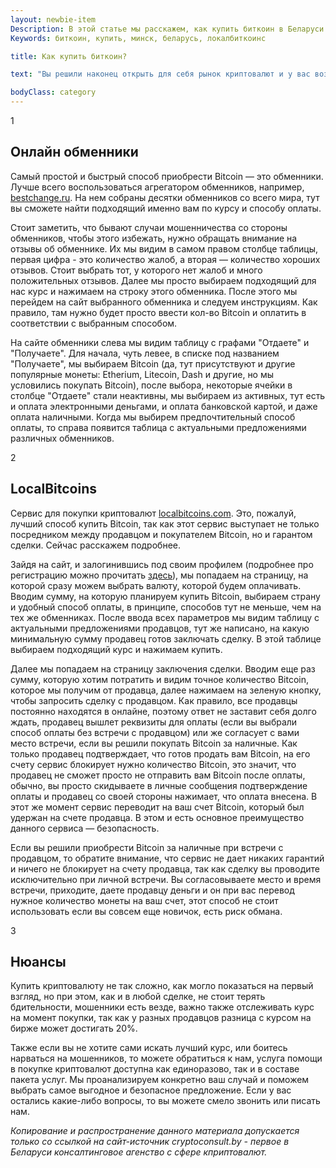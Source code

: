 ```yaml
---
layout: newbie-item
Description: В этой статье мы расскажем, как купить биткоин в Беларуси. Лучшими сервисами для покупки биткоина являются localbitcoins и bestchange.
Keywords: биткоин, купить, минск, беларусь, локалбиткоинс

title: Как купить биткоин?

text: "Вы решили наконец открыть для себя рынок криптовалют и у вас возникает логичный вопрос: куда нести деньги? В этой статье мы расскажем вам о различных способах покупки Bitcoin. Почему Bitcoin? Возможно, вы уже знаете, что существуют тысячи различных криптовалют, но мы будет рассказывать, как войти на крипторынок именно при помощи покупки Bitcoin. Мы выбираем эту монету из-за того, что на данный момент капитализация Bitcoin составляет более 40% капитализации всего криптовалютного рынка. Именно при помощи Bitcoin вы сможете приобрести совершенно любую монеты на обменниках либо биржах. Приступим."

bodyClass: category
---
```

<div class="news-card">
<div class="news-card__counter"><span>1</span></div>
<h2>Онлайн обменники</h2>
<p>
    Самый простой и быстрый способ приобрести Bitcoin — это обменники. Лучше всего воспользоваться агрегатором обменников, например, <a href="https://www.bestchange.ru/" target="_blank">bestchange.ru</a>. На нем собраны десятки обменников со всего мира, тут вы сможете найти подходящий именно вам по курсу и способу оплаты.
</p>
<p>Стоит заметить, что бывают случаи мошенничества со стороны обменников, чтобы этого избежать, нужно обращать внимание на отзывы об обменнике. Их мы видим в самом правом столбце таблицы, первая цифра - это количество жалоб, а вторая — количество хороших отзывов. Стоит выбрать тот, у которого нет жалоб и много положительных отзывов. Далее мы просто выбираем подходящий для нас курс и нажимаем на строку этого обменника. После этого мы перейдем на сайт выбранного обменника и следуем инструкциям. Как правило, там нужно будет просто ввести кол-во Bitcoin и оплатить в соответствии с выбранным способом.</p>
<p>На сайте обменники слева мы видим таблицу с графами "Отдаете" и "Получаете". Для начала, чуть левее, в списке под названием "Получаете", мы выбираем Bitcoin (да, тут присутствуют и другие популярные монеты: Etherium, Litecoin, Dash и другие, но мы условились покупать Bitcoin), после выбора, некоторые ячейки в столбце "Отдаете" стали неактивны, мы выбираем из активных, тут есть и оплата электронными деньгами, и оплата банковской картой, и даже оплата наличными. Когда мы выбирем предпочтительный способ оплаты, то справа появится таблица с актуальными предложениями различных обменников.</p>
</div>
<div class="news-card">
<div class="news-card__counter"><span>2</span></div>
<h2>LocalBitcoins</h2>
<p>Сервис для покупки криптовалют <a href="https://localbitcoins.com/" target="_blank">localbitcoins.com</a>. Это, пожалуй, лучший способ купить Bitcoin, так как этот сервис выступает не только посредником между продавцом и покупателем Bitcoin, но и гарантом сделки. Сейчас расскажем подробнее.
</p>
<p>Зайдя на сайт, и залогинившись под своим профилем (подробнее про регистрацию можно прочитать <a href="https://localbitcoins.com/guides/how-to-buy-bitcoins">здесь</a>), мы попадаем на страницу, на которой сразу можем выбрать валюту, которой будем оплачивать. Вводим сумму, на которую планируем купить Bitcoin, выбираем страну и удобный способ оплаты, в принципе, способов тут не меньше, чем на тех же обменниках. После ввода всех параметров мы видим таблицу с актуальными предложениями продавцов, тут же написано, на какую минимальную сумму продавец готов заключать сделку. В этой таблице выбираем подходящий курс и нажимаем купить.</p>
<p>Далее мы попадаем на страницу заключения сделки. Вводим еще раз сумму, которую хотим потратить и видим точное количество Bitcoin, которое мы получим от продавца, далее нажимаем на зеленую кнопку, чтобы запросить сделку с продавцом. Как правило, все продавцы постоянно находятся в онлайне, поэтому ответ не заставит себя долго ждать, продавец вышлет реквизиты для оплаты (если вы выбрали способ оплаты без встречи с продавцом) или же согласует с вами место встречи, если вы решили покупать Bitcoin за наличные. Как только продавец подтверждает, что готов продать вам Bitcoin, на его счету сервис блокирует нужно количество Bitcoin, это значит, что продавец не сможет просто не отправить вам Bitcoin после оплаты, обычно, вы просто скидываете в личные сообщения подтверждение оплаты и продавец со своей стороны нажимает, что оплата внесена. В этот же момент сервис переводит на ваш счет Bitcoin, который был удержан на счете продавца. В этом и есть основное преимущество данного сервиса — безопасность.</p>
<p>Если вы решили приобрести Bitcoin за наличные при встречи с продавцом, то обратите внимание, что сервис не дает никаких гарантий и ничего не блокирует на счету продавца, так как сделку вы проводите исключительно при личной встречи. Вы согласовываете место и время встречи, приходите, даете продавцу деньги и он при вас перевод нужное количество монеты на ваш счет, этот способ не стоит использовать если вы совсем еще новичок, есть риск обмана.</p>
</div>
<div class="news-card">
<div class="news-card__counter"><span>3</span></div>
<h2>Нюансы</h2>
<p>
    Купить криптовалюту не так сложно, как могло показаться на первый взгляд, но при этом, как и в любой сделке, не стоит терять бдительности, мошенники есть везде, важно также отслеживать курс на момент покупки, так как у разных продавцов разница с курсом на бирже может достигать 20%.
</p>
<p>Также если вы не хотите сами искать лучший курс, или боитесь нарваться на мошенников, то можете обратиться к нам, услуга помощи в покупке криптовалют доступна как единоразово, так и в составе пакета услуг. Мы проанализируем конкретно ваш случай и поможем выбрать самое выгодное и безопасное предложение. Если у вас остались какие-либо вопросы, то вы можете смело звонить или писать нам.</p>
<p><i>Копирование и распространение данного материала допускается только со ссылкой на сайт-источник cryptoconsult.by - первое в Беларуси консалтинговое агенство с сфере кприптовалют.</i></p>
</div>
